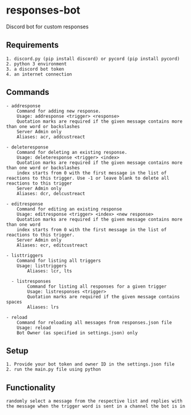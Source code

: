 # responses-bot
Discord bot for custom responses

## Requirements
    1. discord.py (pip install discord) or pycord (pip install pycord)
    2. python 3 environment
    3. a discord bot token
    4. an internet connection

## Commands
    - addresponse 
        Command for adding new response.
        Usage: addresponse <trigger> <response>
        Quotation marks are required if the given message contains more than one word or backslashes
        Server Admin only
        Aliases: acr, addcustreact

    - deleteresponse
        Command for deleting an existing response.
        Usage: deleteresponse <trigger> <index>
        Quotation marks are required if the given message contains more than one word or backslashes
        index starts from 0 with the first message in the list of reactions to this trigger. Use -1 or leave blank to delete all reactions to this trigger
        Server Admin only
        Aliases: dcr, delcustreact

    - editresponse
        Command for editing an existing response
        Usage: editresponse <trigger> <index> <new response>
        Quotation marks are required if the given message contains more than one word
        index starts from 0 with the first message in the list of reactions to this trigger.
        Server Admin only
        Aliases: ecr, editcustreact

    - listtriggers
        Command for listing all triggers
        Usage: listtriggers
		    Aliases: lcr, lts
		
	  - listresponses
		    Command for listing all responses for a given trigger
		    Usage: listresponses <trigger>
		    Quotation marks are required if the given message contains spaces
		    Aliases: lrs

    - reload
        Command for reloading all messages from responses.json file
        Usage: reload
        Bot Owner (as specified in settings.json) only

## Setup
    1. Provide your bot token and owner ID in the settings.json file
    2. run the main.py file using python

## Functionality
    randomly select a message from the respective list and replies with the message when the trigger word is sent in a channel the bot is in

    
